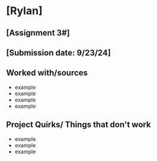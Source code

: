 # [Rylan]
## [Assignment 3#]
## [Submission date: 9/23/24]
## Worked with/sources 
* example
* example
* example
* example
## Project Quirks/ Things that don't work
* example
* example
* example
